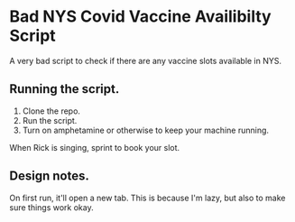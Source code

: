 # Bad NYS Covid Vaccine Availibilty Script

A very bad script to check if there are any vaccine slots available in NYS.

## Running the script.

1. Clone the repo.
2. Run the script.
3. Turn on amphetamine or otherwise to keep your machine running.

When Rick is singing, sprint to book your slot.

## Design notes.

On first run, it'll open a new tab. This is because I'm lazy, but also to make sure things work okay.
